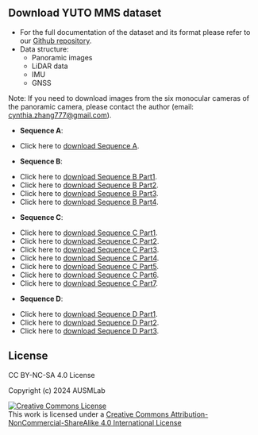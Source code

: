 ## Download YUTO MMS dataset

- For the full documentation of the dataset and its format please refer to our [Github repository](https://ausmlab.github.io/yutomms/).  
- Data structure: 
  * Panoramic images
  * LiDAR data
  * IMU
  * GNSS

Note: If you need to download images from the six monocular cameras of the panoramic camera, please contact the author (email: cynthia.zhang777@gmail.com).

* **Sequence A**: 
- Click here to [download Sequence A](https://zenodo.org/records/10521656?token=eyJhbGciOiJIUzUxMiJ9.eyJpZCI6IjYwNmQwMmJkLTFjOTktNDRlZS04YWNkLTgyOWJiNjI1YzhiMSIsImRhdGEiOnt9LCJyYW5kb20iOiJhNzY1MWIyMGQ5NzViMThlYWI0NjlkNDM2ODQ0NWFlYiJ9.d1MZxG5mI2OgMAjBtm5wo4zzi8B04d6LkK8rJlwQ1sRZUkBDNyPWU-AoBOdGxv5SUQ0lpV_QeCmXFqwDV2gYfA).

* **Sequence B**: 
- Click here to [download Sequence B Part1](https://zenodo.org/records/10575516?token=eyJhbGciOiJIUzUxMiJ9.eyJpZCI6ImZlOGFhNDMwLWZhMTgtNDRhNi1iMjVlLTI5ZWFjMmZhNzU2MSIsImRhdGEiOnt9LCJyYW5kb20iOiJjOWRmMjNkMGYwMzA2MGIzMWNkYTE5MmRiNmQ3M2RiNCJ9.Jcu97dIHer9UviKrPEj0GVjYI9Zp4zaAp9ZYpRvNQGVrsPNT1laNsH5cc8Dn6xgFDluRRsM78-MWbR4bs5QaSg).
- Click here to [download Sequence B Part2](https://zenodo.org/records/10576909?token=eyJhbGciOiJIUzUxMiJ9.eyJpZCI6IjYzYjY2YTU2LTQ1ZTctNDgwNC04M2UxLTJjYjUyMjY5MjVmNiIsImRhdGEiOnt9LCJyYW5kb20iOiIwNjY4OGYxOWI0NWM2ZWExY2ZiMjZmNzY5YzYxZmVjOCJ9.WHLold0dSWkqvJRtaWUxvtnCmh7_zA7ByyiSinxKbE3No8hO9X1kKkaK-vfSg6klmrMNOYr11p8JnkjGsobH-Q).
- Click here to [download Sequence B Part3](https://zenodo.org/records/10576911?token=eyJhbGciOiJIUzUxMiJ9.eyJpZCI6Ijk1Y2ViNjFjLTY2YTctNDhkMy05Y2Q3LWExMjYyNDBkOGQxYSIsImRhdGEiOnt9LCJyYW5kb20iOiI1M2QxZGJkMTg0OGZjZWFjNWIyYThkYWEzNDI3ZWM4YSJ9.d--E4dAomLUVGPRJBYTuRCCj8XbWcNYuNsFjXvBCp0POx9cTpGYLkk5rqct-QywfHn_30M_CWofcgvXMmAcfNA).
- Click here to [download Sequence B Part4](https://zenodo.org/records/10577975?token=eyJhbGciOiJIUzUxMiJ9.eyJpZCI6IjE2ZjZlYTk4LWY0NjgtNDE2OC05OTk0LWExZjY3Y2I2ZGQ0ZiIsImRhdGEiOnt9LCJyYW5kb20iOiI1M2Q3OWY2YzIyNjFlOGYzYjM5ODZjZDI0MGY4NGY5YSJ9.MgQRlznCFSDYJvg1-PR6lyYYTdVAoNxsrAKaQNmA-rAaIxEWjblgOIFfK7sdu50XMh8adLBHxy8BdLnuHI1IPg).

* **Sequence C**: 
- Click here to [download Sequence C Part1](https://zenodo.org/records/10556128?token=eyJhbGciOiJIUzUxMiJ9.eyJpZCI6IjdmODA0MzhlLTNkNGMtNGYzYy1iZmE4LWNlYTEzNWI0MWY2YyIsImRhdGEiOnt9LCJyYW5kb20iOiI2NWI2Yzg5NGEyMWZmNDA1Y2ZhYjYxY2M2MDQ0MjkyNyJ9.LnptUjdo0GkTN6PnWkIdEcj7BcIQea4u8vWed7crWSA0naU9xjWnxq9fubO473h7WlnlbEAgT3rSys8vC3GZPA).
- Click here to [download Sequence C Part2](https://zenodo.org/records/10556151?token=eyJhbGciOiJIUzUxMiJ9.eyJpZCI6ImI4NDM4YTI1LWFjOTItNDY0Mi04NWM0LWQxZjFlZDE0NGNjNiIsImRhdGEiOnt9LCJyYW5kb20iOiI3NDcyMWM3ODFiZDM2MzExNGNhNDkxNmU5NjRiN2I2OCJ9.mMtMK0h-5KpExcgDxdPDuvR2RxX26YX7dgNEH52jQ_nDd0iuYnfpk5y_TRwwZPr-gbYtolrMH9Us-c6QgwWaPg).
- Click here to [download Sequence C Part3](https://zenodo.org/records/10559929?token=eyJhbGciOiJIUzUxMiJ9.eyJpZCI6IjBmZjA1M2M4LWMwMjMtNGRjMC05NWU1LTMyMzM2MDc3ZWFlYiIsImRhdGEiOnt9LCJyYW5kb20iOiI4ZDIzYjE0NGU0OTY1YzE3NmE3MTQ1YmE5MzJjZmM4NSJ9.TERi7L3IfW_nGJ28KLkJ0EuweYne2BSaEDy1uzZb-Ulrcn3FgQmsSkyoEE_r-8ZIsn-VNIixhxY97fPqk2h_cg).
- Click here to [download Sequence C Part4](https://zenodo.org/records/10574428?token=eyJhbGciOiJIUzUxMiJ9.eyJpZCI6ImRiNmFiZTdiLWRkZDctNDFjZS05MDFiLTgxMGQ0NDgzZDBlZiIsImRhdGEiOnt9LCJyYW5kb20iOiI2NWVjMzZkOWNjNGU0NDk0NWZjNDY4NjFhNjY4MmY0NyJ9.YtGLzGu8t03Ygo92k8209YCvVNkzO43lTGlhKSaJ_NybiVygYOi01BfJ-oXBIPWP82XiZ7L3sk1PFueLPEGhxw).
- Click here to [download Sequence C Part5](https://zenodo.org/records/10575667?token=eyJhbGciOiJIUzUxMiJ9.eyJpZCI6IjY3YzY3YjY3LTMyZTMtNGNiMC05Yzk0LWM5YTc0ZDk5OWQ3MiIsImRhdGEiOnt9LCJyYW5kb20iOiIwNTViNjgzNmVhZjRlNWQwMGRkMTZlMTI4ZmJmN2VlMiJ9.i6eN0Bihu57rEMhBex70we_pvAkUD2lJ1031-4UmrtbsAhxW_dEX2F8NGdZ3irThFnwpaVSmmOlTLtUsXvSEAA).
- Click here to [download Sequence C Part6](https://zenodo.org/records/10575673?token=eyJhbGciOiJIUzUxMiJ9.eyJpZCI6ImQwMWI2ODNhLTZmNTUtNGI0OC05ZDM2LTZjOWQyNDg0MTJkMyIsImRhdGEiOnt9LCJyYW5kb20iOiI1NWY5N2U4MWU0YjQ5MDMwYjE2MWRjZTFlODgxZDhhZiJ9.2hW-dFO1Skxv65GnJWKyOMfXiipPNqeRFop9pmIfD3lrs1gRzlYoCYE9eahkj6Ar2PNPIXPsjWwr6xGPNpUm2w).
- Click here to [download Sequence C Part7](https://zenodo.org/records/10575677?token=eyJhbGciOiJIUzUxMiJ9.eyJpZCI6IjNjNTU2YzY0LTYxNTgtNDQyOC05Yzc0LWRmMWM2OTRjZjc2ZiIsImRhdGEiOnt9LCJyYW5kb20iOiIzZmI2NDU1NjI1MDNlNzU3MzgxNjE3ODY5ZTA5MDEwYyJ9.9kqORoqAdMrjOhUJmTXp2V7kO5-xY6yhjDXkZPSl60jD049Iyw6s2naanBUqG1-mtADyB1aGbMCV9c3HbXw-Hw). 

* **Sequence D**: 
- Click here to [download Sequence D Part1](https://zenodo.org/records/10560181?token=eyJhbGciOiJIUzUxMiJ9.eyJpZCI6Ijk4YjQ0OGYzLTE1Y2ItNGMwNy1iYjM5LWYyNDZlYWNkNWY4MCIsImRhdGEiOnt9LCJyYW5kb20iOiI0YjkwN2RmZjdlZTA5Yjg0MGIzNWYxNGFkMDk3Y2RjYSJ9.FIlfEsypZb9US8ZsurYubY4O9suLWKO_NZPY-497GWbYZx-tdbVaZElK7UuBtUPw0Tqg2TlYhGMfsrHP8AhugQ).
- Click here to [download Sequence D Part2](https://zenodo.org/records/10570781?token=eyJhbGciOiJIUzUxMiJ9.eyJpZCI6IjUxMjUyN2Y3LWNhZjktNDEzMy1iZmQ5LWUyYmVlNzk3NDU4MiIsImRhdGEiOnt9LCJyYW5kb20iOiI5ZmU4NjQzYjYxNTYxZmNjNDI5ZDk5OTc0ZTQ3MTM1MCJ9.cYlsxCobnIERKbhwlt33TrQp5OnPI28MkEtMB4ii4J5whCeRL7-PLJYvngqvSVpkOd1P-XlY3vQP59b1qmE16A).
- Click here to [download Sequence D Part3](https://zenodo.org/records/10572097?token=eyJhbGciOiJIUzUxMiJ9.eyJpZCI6ImM1NTRhYTA2LTdkZjgtNDk2Mi1hMDQxLTA5MWNjMjdiNWFlNSIsImRhdGEiOnt9LCJyYW5kb20iOiIyYjEwYzk5ODdkNzU5YTE5NzgxYzA0OTBhOGJiY2I4ZSJ9.iGAV3Sthvhx5t1dvyscCGySqaVHFQ1XCN5-_7GDZyi1vA71hCjF1bdhgnvS1FEgiWjtpFRvMy30M2RwgjpzWEA).
  

## License
CC BY-NC-SA 4.0 License

Copyright (c) 2024 AUSMLab

<a rel="license" href="http://creativecommons.org/licenses/by-nc-sa/4.0/">
  <img alt="Creative Commons License" style="border-width:0" src="https://i.creativecommons.org/l/by-nc-sa/4.0/88x31.png" />
</a>
<br />
This work is licensed under a <a rel="license" href="http://creativecommons.org/licenses/by-nc-sa/4.0/">Creative Commons Attribution-NonCommercial-ShareAlike 4.0 International License</a>